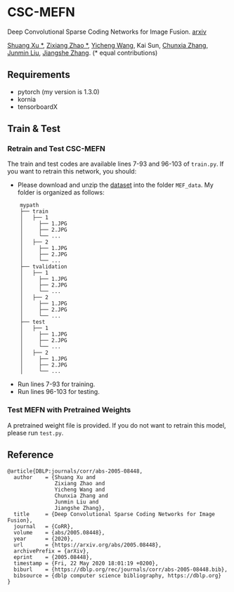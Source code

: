 # CSC-MEFN
Deep Convolutional Sparse Coding Networks for Image Fusion. [arxiv](https://arxiv.org/abs/2005.08448)

[Shuang Xu *](https://xsxjtu.github.io/), [Zixiang Zhao *](https://www.researchgate.net/profile/Zixiang_Zhao5/), [Yicheng Wang](https://www.researchgate.net/profile/Wang_Yicheng4), Kai Sun, [Chunxia Zhang](https://www.researchgate.net/profile/Chun_Xia_Zhang/), [Junmin Liu](http://gr.xjtu.edu.cn/web/junminliu/), [Jiangshe Zhang](http://gr.xjtu.edu.cn/web/jszhang/). (* equal contributions)

## Requirements
- pytorch (my version is 1.3.0)
- kornia
- tensorboardX

## Train & Test
### Retrain and Test CSC-MEFN
The train and test codes are available lines 7-93 and 96-103 of `train.py`. If you want to retrain this network, you should:
- Please download and unzip the [dataset](https://mega.nz/file/2MQRkI6A#UhseyXpWfe0x6jnzbSZwcIo6vd1QpJqo3S-tqUHfAAs) into the folder `MEF_data`. My folder is organized as follows:
```
    mypath
    ├── train
    │   ├── 1
    │     ├── 1.JPG
    │     ├── 2.JPG
    │     └── ...
    │   ├── 2
    │     ├── 1.JPG
    │     ├── 2.JPG
    │     └── ...
    ├── tvalidation
    │   ├── 1
    │     ├── 1.JPG
    │     ├── 2.JPG
    │     └── ...
    │   ├── 2
    │     ├── 1.JPG
    │     ├── 2.JPG
    │     └── ...
    ├── test
    │   ├── 1
    │     ├── 1.JPG
    │     ├── 2.JPG
    │     └── ...
    │   ├── 2
    │     ├── 1.JPG
    │     ├── 2.JPG
    │     └── ...
```

- Run lines 7-93 for training.
- Run lines 96-103 for testing.

### Test MEFN with Pretrained Weights
A pretrained weight file is provided. If you do not want to retrain this model, please run `test.py`.

## Reference
```
@article{DBLP:journals/corr/abs-2005-08448,
  author    = {Shuang Xu and
               Zixiang Zhao and
               Yicheng Wang and
               Chunxia Zhang and
               Junmin Liu and
               Jiangshe Zhang},
  title     = {Deep Convolutional Sparse Coding Networks for Image Fusion},
  journal   = {CoRR},
  volume    = {abs/2005.08448},
  year      = {2020},
  url       = {https://arxiv.org/abs/2005.08448},
  archivePrefix = {arXiv},
  eprint    = {2005.08448},
  timestamp = {Fri, 22 May 2020 18:01:19 +0200},
  biburl    = {https://dblp.org/rec/journals/corr/abs-2005-08448.bib},
  bibsource = {dblp computer science bibliography, https://dblp.org}
}
```
